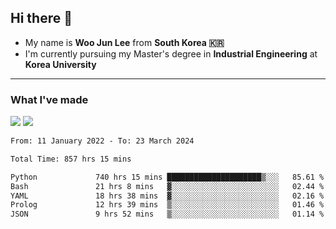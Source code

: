 ## Hi there 👋

- My name is **Woo Jun Lee** from **South Korea 🇰🇷**
- I'm currently pursuing my Master's degree in **Industrial Engineering** at **Korea University**

---

### What I've made

<a href="https://share.streamlit.io/tomtom1103/kuiai_hackathon_2022/main/JL_app.py"><img src="https://img.shields.io/badge/Journey Lee-161B22?style=for-the-badge&logo=streamlit&logoColor=FF4B4B"/></a> <a href="https://jeon-100.github.io/Dangzang/"><img src="https://img.shields.io/badge/당신을 위한 장학금, 당장!-161B22?style=for-the-badge&logo=react&logoColor=#61DAFB"/></a>

<!--START_SECTION:waka-->

```txt
From: 11 January 2022 - To: 23 March 2024

Total Time: 857 hrs 15 mins

Python             740 hrs 15 mins █████████████████████▒░░░   85.61 %
Bash               21 hrs 8 mins   ▓░░░░░░░░░░░░░░░░░░░░░░░░   02.44 %
YAML               18 hrs 38 mins  ▓░░░░░░░░░░░░░░░░░░░░░░░░   02.16 %
Prolog             12 hrs 39 mins  ▒░░░░░░░░░░░░░░░░░░░░░░░░   01.46 %
JSON               9 hrs 52 mins   ▒░░░░░░░░░░░░░░░░░░░░░░░░   01.14 %
```

<!--END_SECTION:waka-->
